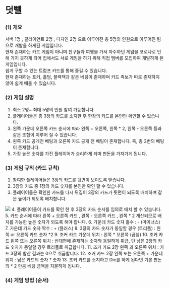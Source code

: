 # 덧뺄


### (1) 개요
서버 1명 , 클라이언트 2명 , 디자인 2명 으로 이루어진 총 5명의 인원으로 이루어진 팀으로 개발을 하게된 게임입니다.  
현재 존재하는 카드 게임이 아니며 친구들과 여행을 가서 자주하던 게임을 코로나로 인해 가지 못하게 되어 집에서도 서로 게임을 하기 위해 직접 멤버를 모집하여 개발하게 된 게임입니다.  
쉽게 구할 수 있는 트럼프 카드를 통해 즐길 수 있습니다.  
현재 존재하는 포커, 홀덤, 블랙잭과 같은 베팅이 존재하며 카드 족보가 따로 존재하지 않아 쉽게 배울 수 있습니다. 


### (2) 게임 설명
1. 최소 2명~ 최대 5명의 인원 참여 가능합니다.
2. 플레이어들은 총 3장의 카드를 소지한 후 한장의 카드를 본인만 확인할 수 있습니다.
3. 왼쪽 가운데 오른쪽 카드 순서에 따라 왼쪽 + 오른쪽, 왼쪽 * 2, 왼쪽 - 오른쪽 등과 같은 조합이 이루어 질 수 있습니다.
4. 왼쪽 카드 공개전 베팅과 오른쪽 카드 공개 전 베팅이 존재합니다. 즉, 총 2번의 베팅이 존재합니다.
5. 가장 높은 숫자를 가진 플레이어가 승리하게 되며 판돈을 가져가게 됩니다.


### (3) 게임 규칙 (카드 규칙)
1. 참여한 플레이어들은 3장의 카드를 뒷면이 보이도록 받습니다.  
2. 3장의 카드 중 1장의 카드 숫자를 본인만 확인 할 수 있습니다.  
3. 플레이어들은 확인한 카드를 다시 뒤집어 3장의 카드가 뒷면이 되도록 배치하며 같은 높이가 되도록 배치합니다.  
<img src="https://user-images.githubusercontent.com/49023743/124597181-1dbc2280-de9e-11eb-925a-f43f58f0d69f.PNG">  
4. 플레이어들이 카드를 확인 한 후 3장의 카드 순서를 임의로 배치 할 수 있습니다.  
5. 카드 순서에 따라 왼쪽 + 오른쪽 카드 , 왼쪽 - 오른쪽 카드 , 왼쪽 * 2 계산되므로 배치를 가능한 높은 숫자가 되도록 해야 합니다.  
6. 가운데 카드 숫자 홀수 : - (마이너스)  
7. 가운데 카드 숫자 짝수 : + (플러스)  
8. 3장의 카드 숫자가 동일할 경우 (트리플) : 왼쪽 or 오른쪽 카드 숫자 *2  
9. 조커 카드 가운데 위치 : 왼쪽 * 오른쪽 (곱셈)  
10. 조커 카드 왼쪽 또는 오른쪽 위치 : 반대편에 존재하는 숫자와 동일하게 취급, 단 남은 2장의 카드 숫자가 동일할 경우 트리플로 취급합니다.  
11. 조커 카드 2장 왼쪽 과 오른쪽 위치 : 카드 3장의 합산 결과는 0으로 취급합니다.  
12. 조커 카드 2장 왼쪽 또는 오른쪽 + 가운데 위치 : 남은 카드의 숫자 * 숫자  
13. 조커 카드를 소지하고 Die를 하게 된다면 기본 판돈의 * 2 만큼 베팅 금액을 지불하게 됩니다.  

### (4) 게임 방법 (순서)


